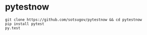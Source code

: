 # pytestnow

```
git clone https://github.com/sotsugov/pytestnow && cd pytestnow
pip install pytest
py.test
```
